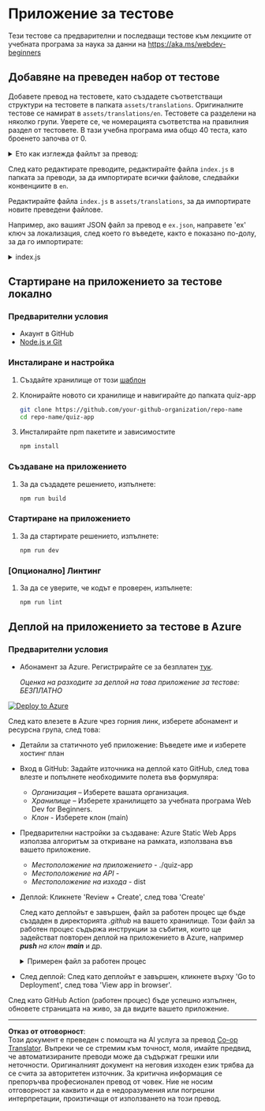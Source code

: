 <!--
CO_OP_TRANSLATOR_METADATA:
{
  "original_hash": "5301875c55bb305e6046bed3a4fd06d2",
  "translation_date": "2025-08-28T08:17:50+00:00",
  "source_file": "quiz-app/README.md",
  "language_code": "bg"
}
-->
# Приложение за тестове

Тези тестове са предварителни и последващи тестове към лекциите от учебната програма за наука за данни на https://aka.ms/webdev-beginners

## Добавяне на преведен набор от тестове

Добавете превод на тестовете, като създадете съответстващи структури на тестовете в папката `assets/translations`. Оригиналните тестове се намират в `assets/translations/en`. Тестовете са разделени на няколко групи. Уверете се, че номерацията съответства на правилния раздел от тестовете. В тази учебна програма има общо 40 теста, като броенето започва от 0.

  
<details>
<summary>Ето как изглежда файлът за превод:</summary>

```
[
    {
        "title": "A title",
        "complete": "A complete button title",
        "error": "An error message upon selecting the wrong answer",
        "quizzes": [
            {
                "id": 1,
                "title": "Title",
                "quiz": [
                    {
                        "questionText": "The question asked",
                        "answerOptions": [
                            {
                                "answerText": "Option 1 title",
                                "isCorrect": true
                            },
                            {
                                "answerText": "Option 2 title",
                                "isCorrect": false
                            }
                        ]
                    }
                ]
            }
        ]
    }
]
```
</details>

След като редактирате преводите, редактирайте файла `index.js` в папката за преводи, за да импортирате всички файлове, следвайки конвенциите в `en`.

Редактирайте файла `index.js` в `assets/translations`, за да импортирате новите преведени файлове.

Например, ако вашият JSON файл за превод е `ex.json`, направете 'ex' ключ за локализация, след което го въведете, както е показано по-долу, за да го импортирате:

<details>
<summary>index.js</summary>

```
import ex from "./ex.json";

// if 'ex' is localization key then enter it like so in `messages` to expose it 

const messages = {
  ex: ex[0],
};

export default messages;
```

</details>

## Стартиране на приложението за тестове локално

### Предварителни условия

- Акаунт в GitHub
- [Node.js и Git](https://nodejs.org/)

### Инсталиране и настройка

1. Създайте хранилище от този [шаблон](https://github.com/new?template_name=Web-Dev-For-Beginners&template_owner=microsoft) 

1. Клонирайте новото си хранилище и навигирайте до папката quiz-app

   ```bash
   git clone https://github.com/your-github-organization/repo-name
   cd repo-name/quiz-app
   ```

1. Инсталирайте npm пакетите и зависимостите

   ```bash
   npm install
   ```

### Създаване на приложението

1. За да създадете решението, изпълнете:

   ```bash
   npm run build
   ```

### Стартиране на приложението

1. За да стартирате решението, изпълнете:

    ```bash
    npm run dev
    ```

### [Опционално] Линтинг

1. За да се уверите, че кодът е проверен, изпълнете:

    ```bash
    npm run lint
    ```

## Деплой на приложението за тестове в Azure 

### Предварителни условия
- Абонамент за Azure. Регистрирайте се за безплатен [тук](https://aka.ms/azure-free).

    _Оценка на разходите за деплой на това приложение за тестове: БЕЗПЛАТНО_

[![Deploy to Azure](https://aka.ms/deploytoazurebutton)](https://portal.azure.com/#create/Microsoft.StaticApp)

След като влезете в Azure чрез горния линк, изберете абонамент и ресурсна група, след това:

- Детайли за статичното уеб приложение: Въведете име и изберете хостинг план
- Вход в GitHub: Задайте източника на деплой като GitHub, след това влезте и попълнете необходимите полета във формуляра:
    - *Организация* – Изберете вашата организация.
    - *Хранилище* – Изберете хранилището за учебната програма Web Dev for Beginners. 
    - *Клон* - Изберете клон (main) 
- Предварителни настройки за създаване: Azure Static Web Apps използва алгоритъм за откриване на рамката, използвана във вашето приложение. 
    - *Местоположение на приложението* - ./quiz-app
    - *Местоположение на API* -
    - *Местоположение на изхода* - dist
- Деплой: Кликнете 'Review + Create', след това 'Create'

    След като деплойът е завършен, файл за работен процес ще бъде създаден в директорията *.github* на вашето хранилище. Този файл за работен процес съдържа инструкции за събития, които ще задействат повторен деплой на приложението в Azure, например _**push** на клон **main**_ и др.

    <details>
    <summary>Примерен файл за работен процес</summary>
    Ето как може да изглежда файлът за работен процес на GitHub Actions:
    name: Azure Static Web Apps CI/CD

    ```
    on:
    push:
        branches:
        - main
    pull_request:
        types: [opened, synchronize, reopened, closed]
        branches:
        - main

    jobs:
    build_and_deploy_job:
        runs-on: ubuntu-latest
        name: Build and Deploy Job
        steps:
        - uses: actions/checkout@v2
        - name: Build And Deploy
            id: builddeploy
            uses: Azure/static-web-apps-deploy@v1
            with:
            azure_static_web_apps_api_token: ${{ secrets.AZURE_STATIC_WEB_APPS_API_TOKEN }}
            repo_token: ${{ secrets.GITHUB_TOKEN }}
            action: "upload"
            app_location: "quiz-app" # App source code path
            api_location: ""API source code path optional
            output_location: "dist" #Built app content directory - optional
    ```

    </details>

- След деплой: След като деплойът е завършен, кликнете върху 'Go to Deployment', след това 'View app in browser'.

След като GitHub Action (работен процес) бъде успешно изпълнен, обновете страницата на живо, за да видите вашето приложение.

---

**Отказ от отговорност**:  
Този документ е преведен с помощта на AI услуга за превод [Co-op Translator](https://github.com/Azure/co-op-translator). Въпреки че се стремим към точност, моля, имайте предвид, че автоматизираните преводи може да съдържат грешки или неточности. Оригиналният документ на неговия изходен език трябва да се счита за авторитетен източник. За критична информация се препоръчва професионален превод от човек. Ние не носим отговорност за каквито и да е недоразумения или погрешни интерпретации, произтичащи от използването на този превод.